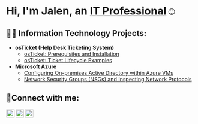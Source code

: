 <h1>Hi, I'm Jalen, an <a href="https://linkedin.com/in/Jalen">IT Professional</a>☺</h1>

<h2>👨‍💻 Information Technology Projects:</h2>

- <b>osTicket (Help Desk Ticketing System)</b>
  - [osTicket: Prerequisites and Installation](https://github.com/jalenallen21/osticket-prereqs)
  - [osTicket: Ticket Lifecycle Examples](https://github.com/jalenallen21/ticket-lifecycle)
- <b>Microsoft Azure</b>
  - [Configuring On-premises Active Directory within Azure VMs](https://github.com/jalenallen21/configure-ad)
  - [Network Security Groups (NSGs) and Inspecting Network Protocols](https://github.com/jalenallen21/azure-network-protocols)

<h2>🤳Connect with me:</h2>

[<img align="left" alt="Jalen | Twitter" width="22px" src="https://cdn.jsdelivr.net/npm/simple-icons@v3/icons/twitter.svg" />][twitter]
[<img align="left" alt="Jalen | LinkedIn" width="22px" src="https://cdn.jsdelivr.net/npm/simple-icons@v3/icons/linkedin.svg" />][linkedin]
[<img align="left" alt="Jalen | Instagram" width="22px" src="https://cdn.jsdelivr.net/npm/simple-icons@v3/icons/instagram.svg" />][instagram]

[twitter]: https://twitter.com/Jalen
[instagram]: https://www.instagram.com/Jalen
[linkedin]: https://linkedin.com/in/Jalen

